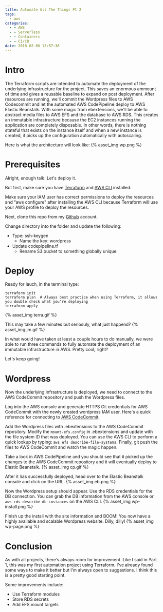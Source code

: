 ```yaml
---
title: Automate All The Things Pt 2
tags:
  - aws
categories:
  - - AWS
  - - Serverless
  - - Containers
  - - CI/CD
date: 2018-08-06 13:57:38
---
```



# Intro
The Terraform scripts are intended to automate the deployment of the underlying infrastructure for the project. This saves an enormous ammount of time and gives a reusable baseline to expand on post deployment. After resources are running, we'll commit the Wordpress files to AWS Codecommit and let the automated AWS CodePipeline deploy to AWS Elastic Beanstalk. With some magic from ebextensions, we'll be able to abstract media files to AWS EFS and the database to AWS RDS. This creates an immutable infrastructure because the EC2 instances running the application are completely disposable. In other words, there is nothing stateful that exists on the instance itself and when a new instance is created, it picks up the configuration automatically with autoscaling.

Here is what the architecture will look like:
{% asset_img wp.png %}

# Prerequisites
Alright, enough talk. Let's deploy it. 

But first, make sure you have [Terraform](https://www.terraform.io/) and [AWS CLI](https://aws.amazon.com/cli/) installed.

Make sure your IAM user has correct permissions to deploy the resources and "aws configure" after installing the AWS CLI because Terraform will use your AWS profile to deploy the resources. 

Next, clone this repo from my [Github](https://github.com/bgreengo/wordpress-aws-terraform-automation) account. 

Change directory into the folder and update the following:
- Type: ssh-keygen 
  - Name the key: wordpress
- Update codepipeline.tf 
  - Rename S3 bucket to something globally unique

# Deploy
Ready for lauch, in the terminal type:
```
terraform init
terraform plan  # Always best practice when using Terraform, it allows you double check what you're deploying
terraform apply
```
{% asset_img terra.gif %}

This may take a few minutes but seriosuly, what just happend?
{% asset_img jm.gif %}

In what would have taken at least a couple hours to do manually, we were able to run three commands to fully automate the deployment of an immutable infrastructure in AWS. Pretty cool, right?

Let's keep going!

# Wordpress
Now the underlying infrastructure is deployed, we need to connect to the AWS CodeCommit repository and push the Wordpress files. 

Log into the AWS console and generate HTTPS Git credentials for AWS CodeCommit with the newly created wordpress IAM user. Here's a quick reference for connecting to [AWS CodeCommit](https://docs.aws.amazon.com/codecommit/latest/userguide/how-to-connect.html). 

Add the Wordpress files with .ebextensions to the AWS CodeCommit repository. Modify the ```mount-efs.config``` in .ebextensions and update with the file system ID that was deployed. You can use the AWS CLI to perform a quick lookup by typing: ```aws efs describe-file-systems```. Finally, git push the files to AWS CodeCommit and watch the magic happen.

Take a look in AWS CodePipeline and you should see that it picked up the changes to the AWS CodeCommit repository and it will eventually deploy to Elastic Beanstalk.
{% asset_img cp.gif %}

After it has successfully deployed, head over to the Elastic Beanstalk console and click on the URL.
{% asset_img eb.png %}

Now the Wordpress setup should appear. Use the RDS credentials for the DB connection. You can grab the DB information from the AWS console or ```aws rds describe-db-instances``` on the AWS CLI. 
{% asset_img wp-install.png %}

Finish up the install with the site information and BOOM! You now have a highly available and scalable Wordpress website. Dilly, dilly!
{% asset_img wp-page.png %}

# Conclusion
As with all projects, there's always room for improvement. Like I said in Part 1, this was my first automation project using Terraform. I've already found some ways to make it better but I'm always open to suggestions. I think this is a pretty good starting point.

Some improvements include:
- Use Terraform modules 
- Store RDS secrets
- Add EFS mount targets